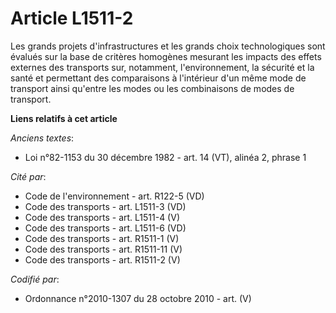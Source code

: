 # Article L1511-2

Les grands projets d'infrastructures et les grands choix technologiques sont évalués sur la base de critères homogènes
mesurant les impacts des effets externes des transports sur, notamment, l'environnement, la sécurité et la santé et
permettant des comparaisons à l'intérieur d'un même mode de transport ainsi qu'entre les modes ou les combinaisons de modes
de transport.

**Liens relatifs à cet article**

_Anciens textes_:

  - Loi n°82-1153 du 30 décembre 1982 - art. 14 (VT), alinéa 2, phrase 1

_Cité par_:

  - Code de l'environnement - art. R122-5 (VD)
  - Code des transports - art. L1511-3 (VD)
  - Code des transports - art. L1511-4 (V)
  - Code des transports - art. L1511-6 (VD)
  - Code des transports - art. R1511-1 (V)
  - Code des transports - art. R1511-11 (V)
  - Code des transports - art. R1511-2 (V)

_Codifié par_:

  - Ordonnance n°2010-1307 du 28 octobre 2010 - art. (V)
